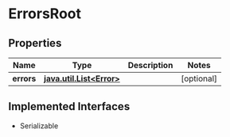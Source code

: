 

# ErrorsRoot


## Properties

Name | Type | Description | Notes
------------ | ------------- | ------------- | -------------
**errors** | [**java.util.List&lt;Error&gt;**](Error.md) |  |  [optional]


## Implemented Interfaces

* Serializable


